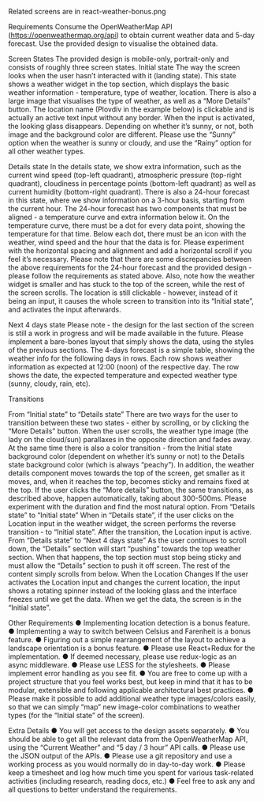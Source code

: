 Related screens are in react-weather-bonus.png

Requirements
Consume the OpenWeatherMap API (https://openweathermap.org/api) to obtain current weather data and
5-day forecast. Use the provided design to visualise the obtained data.

Screen States
The provided design is mobile-only, portrait-only and consists of roughly three screen states.
Initial state
The way the screen looks when the user hasn’t interacted with it (landing state). This state shows a weather
widget in the top section, which displays the basic weather information - temperature, type of weather,
location. There is also a large image that visualises the type of weather, as well as a “More Details” button.
The location name (Plovdiv in the example below) is clickable and is actually an active text input without any
border. When the input is activated, the looking glass disappears.
Depending on whether it’s sunny, or not, both image and the background color are different. Please use the
“Sunny” option when the weather is sunny or cloudy, and use the “Rainy” option for all other weather types.

Details state
In the details state, we show extra information, such as the current wind speed (top-left quadrant),
atmospheric pressure (top-right quadrant), cloudiness in percentage points (bottom-left quadrant) as well as
current humidity (bottom-right quadrant).
There is also a 24-hour forecast in this state, where we show information on a 3-hour basis, starting from the
current hour. The 24-hour forecast has two components that must be aligned - a temperature curve and
extra information below it. On the temperature curve, there must be a dot for every data point, showing the
temperature for that time. Below each dot, there must be an icon with the weather, wind speed and the hour
that the data is for. Please experiment with the horizontal spacing and alignment and add a horizontal scroll if
you feel it’s necessary.
Please note that there are some discrepancies between the above requirements for the 24-hour forecast
and the provided design - please follow the requirements as stated above.
Also, note how the weather widget is smaller and has stuck to the top of the screen, while the rest of the
screen scrolls. The location is still clickable - however, instead of it being an input, it causes the whole screen
to transition into its “Initial state”, and activates the input afterwards.

Next 4 days state
Please note - the design for the last section of the screen is still a work in progress and will be made
available in the future. Please implement a bare-bones layout that simply shows the data, using the styles of
the previous sections.
The 4-days forecast is a simple table, showing the weather info for the following days in rows. Each row
shows weather information as expected at 12:00 (noon) of the respective day. The row shows the date, the
expected temperature and expected weather type (sunny, cloudy, rain, etc).

Transitions

From “Initial state” to “Details state”
There are two ways for the user to transition between these two states - either by scrolling, or by clicking the
“More Details” button.
When the user scrolls, the weather type image (the lady on the cloud/sun) parallaxes in the opposite
direction and fades away. At the same time there is also a color transition - from the Initial state background
color (dependent on whether it’s sunny or not) to the Details state background color (which is always
“peachy”). In addition, the weather details component moves towards the top of the screen, get smaller as it
moves, and, when it reaches the top, becomes sticky and remains fixed at the top.
If the user clicks the “More details” button, the same transitions, as described above, happen automatically,
taking about 300-500ms. Please experiment with the duration and find the most natural option.
From “Details state” to “Initial state”
When in “Details state”, if the user clicks on the Location input in the weather widget, the screen performs
the reverse transition - to “Initial state”. After the transition, the Location input is active.
From “Details state” to “Next 4 days state”
As the user continues to scroll down, the “Details” section will start “pushing” towards the top weather
section. When that happens, the top section must stop being sticky and must allow the “Details” section to
push it off screen. The rest of the content simply scrolls from below.
When the Location Changes
If the user activates the Location input and changes the current location, the input shows a rotating spinner
instead of the looking glass and the interface freezes until we get the data. When we get the data, the screen
is in the “Initial state”.

Other Requirements
● Implementing location detection is a bonus feature.
● Implementing a way to switch between Celsius and Farenheit is a bonus feature.
● Figuring out a simple rearrangement of the layout to achieve a landscape orientation is a bonus
feature.
● Please use React+Redux for the implementation.
● If deemed necessary, please use redux-logic as an async middleware.
● Please use LESS for the stylesheets.
● Please implement error handling as you see fit.
● You are free to come up with a project structure that you feel works best, but keep in mind that it has
to be modular, extensible and following applicable architectural best practices.
● Please make it possible to add additional weather type images/colors easily, so that we can simply
“map” new image-color combinations to weather types (for the “Initial state” of the screen).

Extra Details
● You will get access to the design assets separately.
● You should be able to get all the relevant data from the OpenWeatherMap API, using the “Current
Weather” and “5 day / 3 hour” API calls.
● Please use the JSON output of the APIs.
● Please use a git repository and use a working process as you would normally do in day-to-day work.
● Please keep a timesheet and log how much time you spent for various task-related activities
(including research, reading docs, etc.)
● Feel free to ask any and all questions to better understand the requirements.
